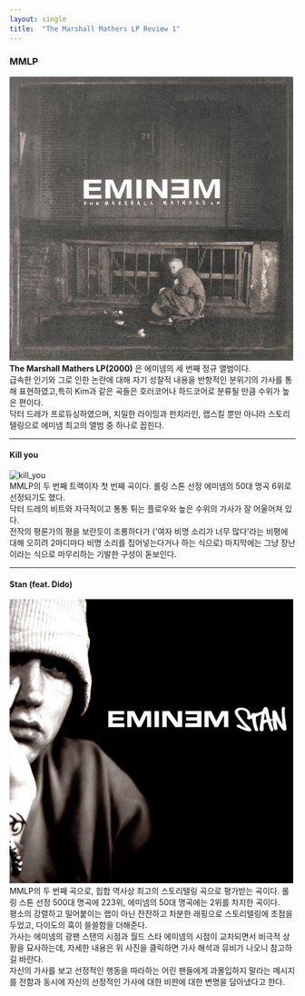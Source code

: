 ```yaml
---
layout: single
title:  "The Marshall Mathers LP Review 1"
---
```


### MMLP
![mmlp](/assets/images/mmlp.png) <br>
**The Marshall Mathers LP(2000)** 은 에미넴의 세 번째 정규 앨범이다. <br>
급속한 인기와 그로 인한 논란에 대해 자기 성찰적 내용을 반항적인 분위기의 가사를 통해 표현하였고,특히 Kim과 같은 곡들은 호러코어나 하드코어로 분류될 만큼 수위가 높은 편이다. <br>
닥터 드레가 프로듀싱하였으며, 치밀한 라이밍과 펀치라인, 랩스킬 뿐만 아니라 스토리텔링으로 에미넴 최고의 앨범 중 하나로 꼽힌다.

---
#### Kill you
![kill_you](https://i.ebayimg.com/images/g/e~gAAOSwVXFg~EN7/s-l400.jpg) <br>
MMLP의 두 번째 트랙이자 첫 번째 곡이다. 롤링 스톤 선정 에미넴의 50대 명곡 6위로 선정되기도 했다. <br>
닥터 드레의 비트와 자극적이고 통통 튀는 플로우와 높은 수위의 가사가 잘 어울어져 있다. <br>
전작의 평론가의 평을 보란듯이 조롱하다가 ('여자 비명 소리가 너무 많다'라는 비평에 대해 오히려 2마디마다 비명 소리를 집어넣는다거나 하는 식으로) 마지막에는 그냥 장난이라는 식으로 마무리하는 기발한 구성이 돋보인다.

---
#### Stan (feat. Dido)
[![stan](/assets/images/stan.png "가사 해석과 뮤직 비디오를 보려면 링크를 눌러주세요")](https://www.youtube.com/watch?v=oIWq4_OvQoQ) <br>
MMLP의 두 번째 곡으로, 힙합 역사상 최고의 스토리텔링 곡으로 평가받는 곡이다. 롤링 스톤 선정 500대 명곡에 223위, 에미넴의 50대 명곡에는 2위를 차지한 곡이다. <br>
평소의 강렬하고 밀어붙이는 랩이 아닌 잔잔하고 차분한 래핑으로 스토리텔링에 초점을 두었고, 다이도의 훅이 쓸쓸함을 더해준다. <br>
가사는 에미넴의 광팬 스탠의 시점과 월드 스타 에미넴의 시점이 교차되면서 비극적 상황을 묘사하는데, 자세한 내용은 위 사진을 클릭하면 가사 해석과 뮤비가 나오니 참고하길 바란다. <br>
자신의 가사를 보고 선정적인 행동을 따라하는 어린 팬들에게 과몰입하지 말라는 메시지를 전함과 동시에 자신의 선정적인 가사에 대한 비판에 대한 변명을 담아냈다고 한다.
